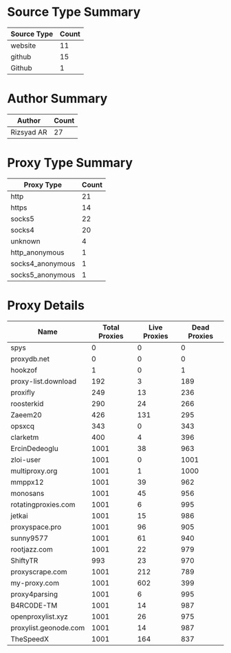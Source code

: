 # Source Type Summary

| Source Type | Count |
|-------------|-------|
| website | 11 |
| github | 15 |
| Github | 1 |


# Author Summary

| Author | Count |
|--------|-------|
| Rizsyad AR | 27 |


# Proxy Type Summary

| Proxy Type | Count |
|------------|-------|
| http | 21 |
| https | 14 |
| socks5 | 22 |
| socks4 | 20 |
| unknown | 4 |
| http_anonymous | 1 |
| socks4_anonymous | 1 |
| socks5_anonymous | 1 |


# Proxy Details

| Name | Total Proxies | Live Proxies | Dead Proxies |
|------|---------------|--------------|---------------|
| spys | 0 | 0 | 0 |
| proxydb.net | 0 | 0 | 0 |
| hookzof | 1 | 0 | 1 |
| proxy-list.download | 192 | 3 | 189 |
| proxifly | 249 | 13 | 236 |
| roosterkid | 290 | 24 | 266 |
| Zaeem20 | 426 | 131 | 295 |
| opsxcq | 343 | 0 | 343 |
| clarketm | 400 | 4 | 396 |
| ErcinDedeoglu | 1001 | 38 | 963 |
| zloi-user | 1001 | 0 | 1001 |
| multiproxy.org | 1001 | 1 | 1000 |
| mmppx12 | 1001 | 39 | 962 |
| monosans | 1001 | 45 | 956 |
| rotatingproxies.com | 1001 | 6 | 995 |
| jetkai | 1001 | 15 | 986 |
| proxyspace.pro | 1001 | 96 | 905 |
| sunny9577 | 1001 | 61 | 940 |
| rootjazz.com | 1001 | 22 | 979 |
| ShiftyTR | 993 | 23 | 970 |
| proxyscrape.com | 1001 | 212 | 789 |
| my-proxy.com | 1001 | 602 | 399 |
| proxy4parsing | 1001 | 6 | 995 |
| B4RC0DE-TM | 1001 | 14 | 987 |
| openproxylist.xyz | 1001 | 26 | 975 |
| proxylist.geonode.com | 1001 | 14 | 987 |
| TheSpeedX | 1001 | 164 | 837 |
